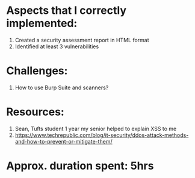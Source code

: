 # Aspects that I correctly implemented:
1. Created a security assessment report in HTML format
2. Identified at least 3 vulnerabilities

# Challenges:
1. How to use Burp Suite and scanners?

# Resources:
1. Sean, Tufts student 1 year my senior helped to explain XSS to me
2. https://www.techrepublic.com/blog/it-security/ddos-attack-methods-and-how-to-prevent-or-mitigate-them/

# Approx. duration spent: 5hrs